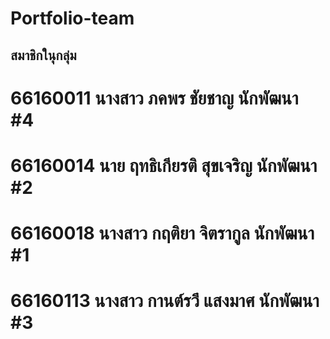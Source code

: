 # Portfolio-team

## สมาชิกในุกลุ่ม
# 66160011 นางสาว ภคพร ชัยชาญ นักพัฒนา #4
# 66160014 นาย ฤทธิเกียรติ สุขเจริญ นักพัฒนา #2
# 66160018 นางสาว กฤติยา จิตรากูล นักพัฒนา #1
# 66160113 นางสาว กานต์รวึ แสงมาศ นักพัฒนา #3